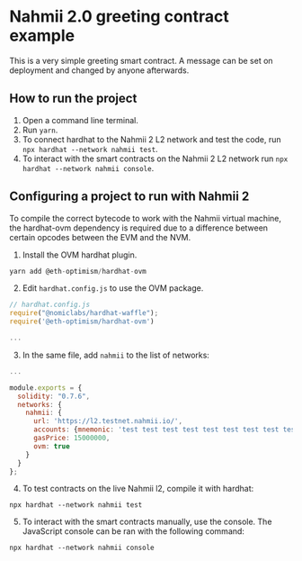 # Nahmii 2.0 greeting contract example

This is a very simple greeting smart contract.
A message can be set on deployment and changed by anyone afterwards.

## How to run the project

1. Open a command line terminal.
2. Run `yarn`.
3. To connect hardhat to the Nahmii 2 L2 network and test the code, run `npx hardhat --network nahmii test`.
4. To interact with the smart contracts on the Nahmii 2 L2 network run `npx hardhat --network nahmii console`.

## Configuring a project to run with Nahmii 2

To compile the correct bytecode to work with the Nahmii virtual machine, the hardhat-ovm dependency is required due to a difference between certain opcodes between the EVM and the NVM.

1. Install the OVM hardhat plugin.

```js
yarn add @eth-optimism/hardhat-ovm
```

2. Edit `hardhat.config.js` to use the OVM package.

```js
// hardhat.config.js
require("@nomiclabs/hardhat-waffle");
require('@eth-optimism/hardhat-ovm')

...
```

3. In the same file, add `nahmii` to the list of networks:

```js
...

module.exports = {
  solidity: "0.7.6",
  networks: {
    nahmii: {
      url: 'https://l2.testnet.nahmii.io/',
      accounts: {mnemonic: 'test test test test test test test test test test test junk'},
      gasPrice: 15000000,
      ovm: true
    }
  }
};
```

4. To test contracts on the live Nahmii l2, compile it with hardhat:

```
npx hardhat --network nahmii test
```

5. To interact with the smart contracts manually, use the console. The JavaScript console can be ran with the following command:

```
npx hardhat --network nahmii console
```